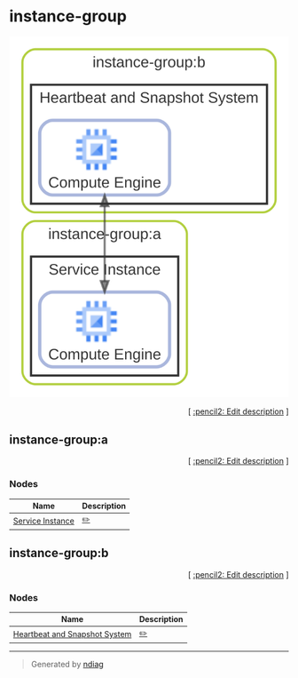 # instance-group

![diagram](layer-instance-group.svg)



<p align="right">
  [ <a href="../input/ndiag.descriptions/_layer-instance-group.md">:pencil2: Edit description</a> ]
<p>


## instance-group:a



<p align="right">
  [ <a href="../input/ndiag.descriptions/_cluster-instance-group_a.md">:pencil2: Edit description</a> ]
<p>


### Nodes

| Name | Description |
| --- | --- |
| [Service Instance](node-service_instance.md) | <a href="../input/ndiag.descriptions/_node-service_instance.md">:pencil2:</a> |
## instance-group:b



<p align="right">
  [ <a href="../input/ndiag.descriptions/_cluster-instance-group_b.md">:pencil2: Edit description</a> ]
<p>


### Nodes

| Name | Description |
| --- | --- |
| [Heartbeat and Snapshot System](node-heartbeat_and_snapshot_system.md) | <a href="../input/ndiag.descriptions/_node-heartbeat_and_snapshot_system.md">:pencil2:</a> |

---

> Generated by [ndiag](https://github.com/k1LoW/ndiag)
